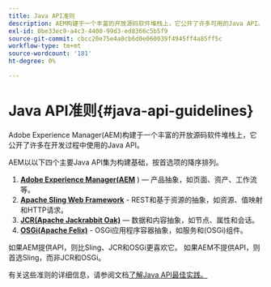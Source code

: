 ```yaml
---
title: Java API准则
description: AEM构建于一个丰富的开放源码软件堆栈上，它公开了许多可用的Java API。
exl-id: 0be33ec9-a4c3-4400-99d3-ed8366c5b5f9
source-git-commit: cbcc20e75e4a0cb6d0e060039f4945ff4a85ff5c
workflow-type: tm+mt
source-wordcount: '181'
ht-degree: 0%

---
```


# Java API准则{#java-api-guidelines}

Adobe Experience Manager(AEM)构建于一个丰富的开放源码软件堆栈上，它公开了许多在开发过程中使用的Java API。

AEM以以下四个主要Java API集为构建基础，按首选项的降序排列。

1. **[Adobe Experience Manager(AEM](https://docs.adobe.com/content/help/en/experience-manager-cloud-service-javadoc/index.html)** ) — 产品抽象，如页面、资产、工作流等。
1. **[Apache Sling Web Framework](https://sling.apache.org/apidocs/sling11/)**  - REST和基于资源的抽象，如资源、值映射和HTTP请求。
1. **[JCR(Apache Jackrabbit Oak)](http://jackrabbit.apache.org/oak/docs/oak_api/overview.html)**  — 数据和内容抽象，如节点、属性和会话。
1. **[OSGi(Apache Felix)](https://felix.apache.org)** - OSGi应用程序容器抽象，如服务和(OSGi)组件。

如果AEM提供API，则比Sling、JCR和OSGi更喜欢它。 如果AEM不提供API，则首选Sling，而非JCR和OSGi。

有关这些准则的详细信息，请参阅文档[了解Java API最佳实践。](https://experienceleague.adobe.com/docs/experience-manager-learn/foundation/development/understand-java-api-best-practices.html)
